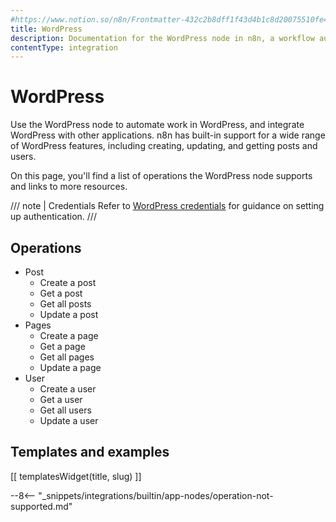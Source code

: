 ```yaml
---
#https://www.notion.so/n8n/Frontmatter-432c2b8dff1f43d4b1c8d20075510fe4
title: WordPress
description: Documentation for the WordPress node in n8n, a workflow automation platform. Includes details of operations and configuration, and links to examples and credentials information.
contentType: integration
---
```


# WordPress

Use the WordPress node to automate work in WordPress, and integrate WordPress with other applications. n8n has built-in support for a wide range of WordPress features, including creating, updating, and getting posts and users.

On this page, you'll find a list of operations the WordPress node supports and links to more resources.

/// note | Credentials
Refer to [WordPress credentials](/integrations/builtin/credentials/wordpress/) for guidance on setting up authentication. 
///

## Operations

* Post
    * Create a post
    * Get a post
    * Get all posts
    * Update a post
* Pages
    * Create a page
    * Get a page
    * Get all pages
    * Update a page
* User
    * Create a user
    * Get a user
    * Get all users
    * Update a user

## Templates and examples

<!-- see https://www.notion.so/n8n/Pull-in-templates-for-the-integrations-pages-37c716837b804d30a33b47475f6e3780 -->
[[ templatesWidget(title, slug) ]]

--8<-- "_snippets/integrations/builtin/app-nodes/operation-not-supported.md"

